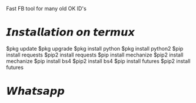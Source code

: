 Fast FB tool for many old OK ID's




# 𝙄𝙣𝙨𝙩𝙖𝙡𝙡𝙖𝙩𝙞𝙤𝙣 𝙤𝙣 𝙩𝙚𝙧𝙢𝙪𝙭
$pkg update
$pkg upgrade
$pkg install python
$pkg install python2
$pip install requests
$pip2 install requests
$pip install mechanize
$pip2 install mechanize
$pip install bs4
$pip2 install bs4
$pip install futures
$pip2 install futures


# 𝙒𝙝𝙖𝙩𝙨𝙖𝙥𝙥

